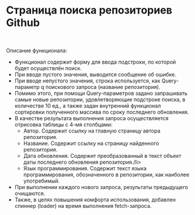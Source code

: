 <h1>Страница поиска репозиториев Github</h1>
<br>
<p>Описание функционала:</p>
<ul>
    <li>Функционал содержит форму для ввода подстроки, по которой будет осуществлён поиск.</li>
    <li>При вводе пустого значения, выводится сообщение об ошибке.</li>
    <li>При вводе непустого значения, строка используется, как Query-параметр q поискового запроса (название репозитория).</li>    
    <li>Помимо этого, при помощи Query-параметров задано запрашивать самые новые репозитории, удовлетворяющие подстроке поиска, в количестве 10 ед., а также задан внутренний функционал сортировки полученного массива по сроку последнего обновления.</li>
    <li>В качестве результата выполнения запроса осуществляется отрисовка таблицы с 4-мя столбцами:
        <ul>
            <li>Автор. Содержит ссылку на главную страницу автора репозитория.</li>
            <li>Название. Содержит ссылку на страницу найденного репозитория.</li>
            <li>Дата обновления. Содержит преобразованный в текст объект даты последнего обновления репозитория./li>
            <li>Язык программирования. Содержит текст языка программирования, обозначенного в репозитории, как наиболее употребимый.</li>
        </ul>
    </li>
    <li>При выполнении каждого нового запроса, результаты предыдущего очищаются.</li>
    <li>Также, в целях повышения комфорта использования, добавлен спиннер (loader) на время выполнения fetch-запроса.</li>
</ul>
